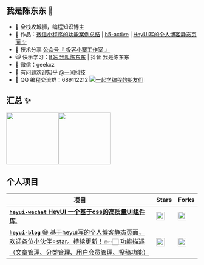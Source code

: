 <!-- ### Hi there 👋 -->

<!--
**geekxz/geekxz** is a ✨ _special_ ✨ repository because its `README.md` (this file) appears on your GitHub profile.

Here are some ideas to get you started:

- 🔭 I’m currently working on ...
- 🌱 I’m currently learning ...
- 👯 I’m looking to collaborate on ...
- 🤔 I’m looking for help with ...
- 💬 Ask me about ...
- 📫 How to reach me: ...
- 😄 Pronouns: ...
- ⚡ Fun fact: ...
-->


## 我是陈东东 🤔

- 🐧 全栈攻城狮，编程知识博主
- 🏡 作品：<a href="https://github.com/geekxz/wxapp-demo" target="_blank">微信小程序的功能案例总结</a> | <a href="https://github.com/geekxz/h5-active" target="_blank">h5-active</a> | <a href="https://github.com/geekxzClub/hey-ui-blog" target="_blank">HeyUI写的个人博客静态页面 ✨</a>
- 🌱 技术分享 <a href="" target="_blank">公众号『 极客小寨工作室 』</a>
- 😺 快乐学习：<a href="https://space.bilibili.com/521101057" target="_blank">B站 我叫陈东东</a> | 抖音 我是陈东东
- 💬 微信：geekxz
- 🤔 有问题欢迎知乎 <a href="https://www.zhihu.com/people/geekxz" target="_blank">@一间科技</a>
- 👬 QQ 编程交流群：689112212 <a target="_blank" href="https://qm.qq.com/cgi-bin/qm/qr?k=Aevn1r1U-DJ7ajBLBjed7VmLV2ZW06hx&jump_from=webapi">
<img border="0" src="https://pub.idqqimg.com/wpa/images/group.png" alt="一起学编程的朋友们" title="一起学编程的朋友们"></a>

## 汇总 ✨

<img align="" height="137px" src="https://github-readme-stats.vercel.app/api?username=geekxz&hide_title=true&hide_border=true&show_icons=true&include_all_commits=true&line_height=21&theme=radical&locale=cn" /><img align="" height="137px" src="https://github-readme-stats.vercel.app/api/top-langs/?username=geekxz&hide_title=true&hide_border=true&layout=compact&theme=radical&locale=cn" />

## 个人项目

| 项目 | Stars | Forks |
| --- | --- | ---|
| [**`heyui-wechat` HeyUI 一个基于css的高质量UI组件库.**](https://github.com/geekxzClub/heyui-wechat) | <img src="https://img.shields.io/github/stars/geekxzClub/heyui-wechat?style=social" height="22" align="top" /> | <img src="https://img.shields.io/github/forks/geekxzClub/heyui-wechat?style=social" height="22" align="top" /> |
| [**`heyui-blog`** 😄 基于heyui写的个人博客静态页面，欢迎各位小伙伴⭐star。持续更新！🔥👉🏻 功能描述（文章管理、分类管理、用户会员管理、投稿功能）](https://github.com/geekxzClub/heyui-blog) | <img src="https://img.shields.io/github/stars/geekxzClub/heyui-blog?style=social" height="22" align="top" /> | <img src="https://img.shields.io/github/forks/geekxzClub/heyui-blog?style=social" height="22" align="top" /> |

<br />